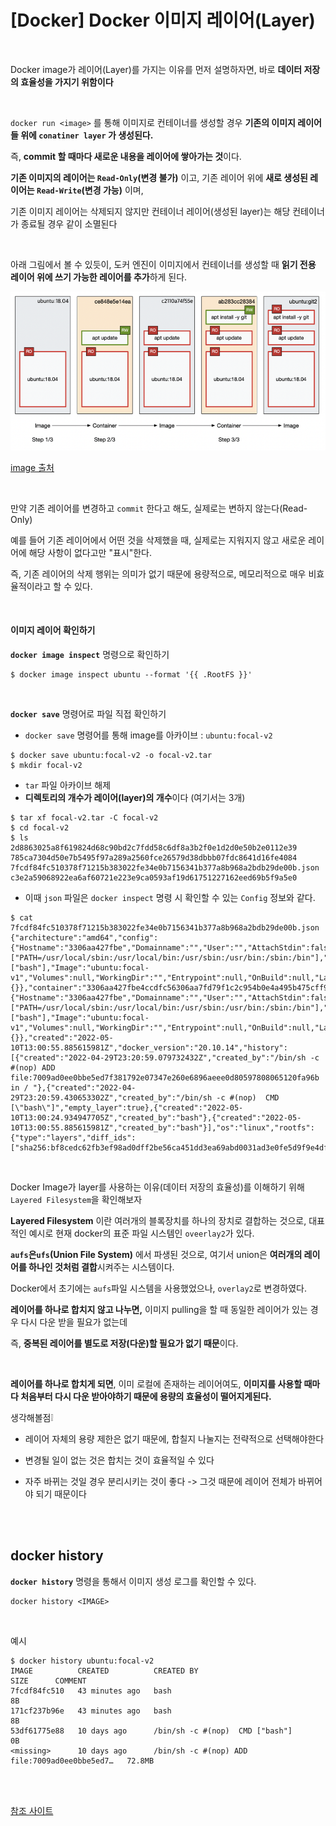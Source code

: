 # [Docker] Docker 이미지 레이어(Layer) 

<br>

Docker image가 레이어(Layer)를 가지는 이유를 먼저 설명하자면, 바로 **데이터 저장의 효율성을 가지기 위함이다**

<br>

`docker run <image>` 를 통해 이미지로 컨테이너를 생성할 경우 **기존의 이미지 레이어들 위에 `conatiner layer` 가 생성된다.**

즉, **commit 할 때마다 새로운 내용을 레이어에 쌓아가는 것**이다.

**기존 이미지의 레이어는 `Read-Only`(변경 불가)** 이고, 기존 레이어 위에 **새로 생성된 레이어는 `Read-Write`(변경 가능)** 이며,

기존 이미지 레이어는 삭제되지 않지만 컨테이너 레이어(생성된 layer)는 해당 컨테이너가 종료될 경우 같이 소멸된다

<br>

아래 그림에서 볼 수 있듯이, 도커 엔진이 이미지에서 컨테이너를 생성할 때 **읽기 전용 레이어 위에 쓰기 가능한 레이어를 추가**하게 된다. 

![image-20220510213908418](https://raw.githubusercontent.com/na3150/typora-img/main/img/image-20220510213908418.png)

[image 출처](https://blog.djjproject.com/782)

<br>

만약 기존 레이어를 변경하고 `commit` 한다고 해도, 실제로는 변하지 않는다(Read-Only)

예를 들어 기존 레이어에서 어떤 것을 삭제했을 때, 실제로는 지워지지 않고 새로운 레이어에 해당 사항이 없다고만 "표시"한다.

즉, 기존 레이어의 삭제 행위는 의미가 없기 때문에 용량적으로, 메모리적으로 매우 비효율적이라고 할 수 있다.

<br>

#### 이미지 레이어 확인하기

**`docker image inspect`** 명령으로 확인하기

```shell
$ docker image inspect ubuntu --format '{{ .RootFS }}' 
```

<br>

**`docker save`** 명령어로 파일 직접 확인하기

- `docker save` 명령어를 통해 image를 아카이브 : `ubuntu:focal-v2`

```shell
$ docker save ubuntu:focal-v2 -o focal-v2.tar
$ mkdir focal-v2            
```

- `tar` 파일 아카이브 해제
- **디렉토리의 개수가 레이어(layer)의 개수**이다 (여기서는 3개)

```shell
$ tar xf focal-v2.tar -C focal-v2
$ cd focal-v2 
$ ls
2d8863025a8f619824d68c90bd2c7fdd58c6df8a3b2f0e1d2d0e50b2e0112e39
785ca7304d50e7b5495f97a289a2560fce26579d38dbbb07fdc8641d16fe4084
7fcdf84fc510378f71215b383022fe34e0b7156341b377a8b968a2bdb29de00b.json
c3e2a59068922ea6af60721e223e9ca0593af19d61751227162eed69b5f9a5e0
```

- 이때 `json` 파일은 `docker inspect` 명령 시 확인할 수 있는 `Config` 정보와 같다.

```shell
$ cat 7fcdf84fc510378f71215b383022fe34e0b7156341b377a8b968a2bdb29de00b.json 
{"architecture":"amd64","config":{"Hostname":"3306aa427fbe","Domainname":"","User":"","AttachStdin":false,"AttachStdout":false,"AttachStderr":false,"Tty":true,"OpenStdin":true,"StdinOnce":false,"Env":["PATH=/usr/local/sbin:/usr/local/bin:/usr/sbin:/usr/bin:/sbin:/bin"],"Cmd":["bash"],"Image":"ubuntu:focal-v1","Volumes":null,"WorkingDir":"","Entrypoint":null,"OnBuild":null,"Labels":{}},"container":"3306aa427fbe4ccdfc56306aa7fd79f1c2c954b0e4a495b475cff93fce781af9","container_config":{"Hostname":"3306aa427fbe","Domainname":"","User":"","AttachStdin":false,"AttachStdout":false,"AttachStderr":false,"Tty":true,"OpenStdin":true,"StdinOnce":false,"Env":["PATH=/usr/local/sbin:/usr/local/bin:/usr/sbin:/usr/bin:/sbin:/bin"],"Cmd":["bash"],"Image":"ubuntu:focal-v1","Volumes":null,"WorkingDir":"","Entrypoint":null,"OnBuild":null,"Labels":{}},"created":"2022-05-10T13:00:55.885615981Z","docker_version":"20.10.14","history":[{"created":"2022-04-29T23:20:59.079732432Z","created_by":"/bin/sh -c #(nop) ADD file:7009ad0ee0bbe5ed7f381792e07347e260e6896aeee0d80597808065120fa96b in / "},{"created":"2022-04-29T23:20:59.430653302Z","created_by":"/bin/sh -c #(nop)  CMD [\"bash\"]","empty_layer":true},{"created":"2022-05-10T13:00:24.934947705Z","created_by":"bash"},{"created":"2022-05-10T13:00:55.885615981Z","created_by":"bash"}],"os":"linux","rootfs":{"type":"layers","diff_ids":["sha256:bf8cedc62fb3ef98ad0dff2be56ca451dd3ea69abd0031ad3e0fe5d9f9e4dfff","sha256:df59eb48198017080d0381d87979984a85d0f51d643e082788a8969891512d16","sha256:346880cf0691ec76b021be82d47fb36e6023a40d49a380001af4d213819a5288"]}}%           
```

<br>

Docker Image가 layer를 사용하는 이유(데이터 저장의 효율성)를 이해하기 위해 `Layered Filesystem`을 확인해보자

**Layered Filesystem** 이란 여러개의 블록장치를 하나의 장치로 결합하는 것으로, 대표적인 예시로 현재 docker의 표준 파일 시스템인 `oveerlay2`가 있다.

<brr>

**`aufs`은`ufs`(Union File System)** 에서 파생된 것으로, 여기서 union은 **여러개의 레이어를 하나인 것처럼 결합**시켜주는 시스템이다.

Docker에서 초기에는 `aufs`파일 시스템을 사용했었으나,  `overlay2`로 변경하였다. 

**레이어를 하나로 합치지 않고 나누면,** 이미지 pulling을 할 때 동일한 레이어가 있는 경우 다시 다운 받을 필요가 없는데

즉, **중복된 레이어를 별도로 저장(다운)할 필요가 없기 때문**이다.

<br>

**레이어를 하나로 합치게 되면**, 이미 로컬에 존재하는 레이어여도, **이미지를 사용할 때마다 처음부터 다시 다운 받아야하기 때문에 용량의 효율성이 떨어지게된다.**

생각해볼점❕

- 레이어 자체의 용량 제한은 없기 때문에, 합칠지 나눌지는 전략적으로 선택해야한다

- 변경될 일이 없는 것은 합치는 것이 효율적일 수 있다
- 자주 바뀌는 것일 경우 분리시키는 것이 좋다 -> 그것 때문에 레이어 전체가 바뀌어야 되기 때문이다

<br>

<br>

## docker history

**`docker history`** 명령을 통해서 이미지 생성 로그를 확인할 수 있다.

```
docker history <IMAGE>
```

<br>

예시

```shell
$ docker history ubuntu:focal-v2 
IMAGE          CREATED          CREATED BY                                      SIZE      COMMENT
7fcdf84fc510   43 minutes ago   bash                                            8B        
171cf237b96e   43 minutes ago   bash                                            8B        
53df61775e88   10 days ago      /bin/sh -c #(nop)  CMD ["bash"]                 0B        
<missing>      10 days ago      /bin/sh -c #(nop) ADD file:7009ad0ee0bbe5ed7…   72.8MB 
```

<br>

<br>

[참조 사이트](https://eqfwcev123.github.io/2020/01/30/%EB%8F%84%EC%BB%A4/docker-image-layer/)
